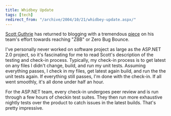 ```yaml
---
title: Whidbey Update
tags: [tech]
redirect_from: "/archive/2004/10/21/whidbey-update.aspx/"
---
```


[Scott Guthrie](http://weblogs.asp.net/scottgu/) has returned to
blogging with a tremendous
[piece](http://weblogs.asp.net/scottgu/archive/2004/10/23/246709.aspx)
on his team's effort towards reaching "ZBB" or Zero Bug Bounce.

I've personally never worked on software project as large as the ASP.NET
2.0 project, so it's fascinating for me to read Scott's description of
the testing and check-in process. Typically, my check-in process is to
get latest on any files I didn't change, build, and run my unit tests.
Assuming everything passes, I check in my files, get latest again build,
and run the the unit tests again. If everything still passes, I'm done
with the check-in. If all went smoothly, it's all done under half an
hour.

For the ASP.NET team, every check-in undergoes peer review and is run
through a few hours of checkin test suites. They then run more
exhaustive nightly tests over the product to catch issues in the latest
builds. That's pretty impressive.

